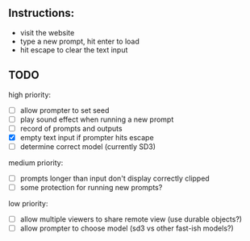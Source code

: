 ## Instructions:

- visit the website
- type a new prompt, hit enter to load
- hit escape to clear the text input

## TODO

high priority:

- [ ] allow prompter to set seed
- [ ] play sound effect when running a new prompt
- [ ] record of prompts and outputs
- [x] empty text input if prompter hits escape
- [ ] determine correct model (currently SD3)

medium priority:
- [ ] prompts longer than input don't display correctly clipped
- [ ] some protection for running new prompts?

low priority:
- [ ] allow multiple viewers to share remote view (use durable objects?)
- [ ] allow prompter to choose model (sd3 vs other fast-ish models?)